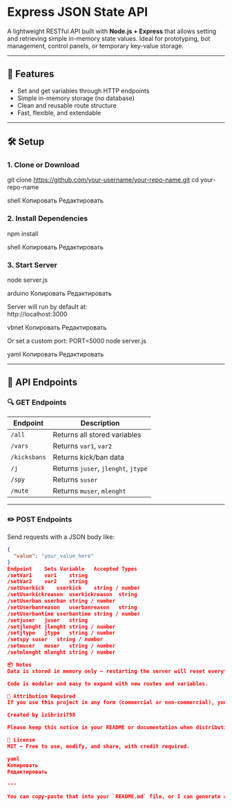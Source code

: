 # Express JSON State API

A lightweight RESTful API built with **Node.js + Express** that allows setting and retrieving simple in-memory state values. Ideal for prototyping, bot management, control panels, or temporary key-value storage.

---

## 🚀 Features

- Set and get variables through HTTP endpoints
- Simple in-memory storage (no database)
- Clean and reusable route structure
- Fast, flexible, and extendable

---

## 🛠 Setup

### 1. Clone or Download

git clone https://github.com/your-username/your-repo-name.git
cd your-repo-name

shell
Копировать
Редактировать

### 2. Install Dependencies

npm install

shell
Копировать
Редактировать

### 3. Start Server

node server.js

arduino
Копировать
Редактировать

Server will run by default at:  
http://localhost:3000

vbnet
Копировать
Редактировать

Or set a custom port:
PORT=5000 node server.js

yaml
Копировать
Редактировать

---

## 📡 API Endpoints

### 🔍 GET Endpoints

| Endpoint         | Description                                           |
|------------------|--------------------------------------------------------|
| `/all`           | Returns all stored variables                          |
| `/vars`          | Returns `var1`, `var2`                                 |
| `/kicksbans`     | Returns kick/ban data                                 |
| `/j`             | Returns `juser`, `jlenght`, `jtype`                   |
| `/spy`           | Returns `suser`                                       |
| `/mute`          | Returns `muser`, `mlenght`                            |

---

### ✏️ POST Endpoints

Send requests with a JSON body like:

```json
{
  "value": "your_value_here"
}
Endpoint	Sets Variable	Accepted Types
/setVar1	var1	string
/setVar2	var2	string
/setUserkick	userkick	string / number
/setUserkickreason	userkickreason	string
/setUserban	userban	string / number
/setUserbanreason	userbanreason	string
/setUserbantime	userbantime	string / number
/setjuser	juser	string
/setjlenght	jlenght	string / number
/setjtype	jtype	string / number
/setspy	suser	string / number
/setmuser	muser	string / number
/setmlenght	mlenght	string / number

📦 Notes
Data is stored in memory only – restarting the server will reset everything.

Code is modular and easy to expand with new routes and variables.

🙏 Attribution Required
If you use this project in any form (commercial or non-commercial), you must credit the original author:

Created by izibrizi798

Please keep this notice in your README or documentation when distributing.

📜 License
MIT — Free to use, modify, and share, with credit required.

yaml
Копировать
Редактировать

---

You can copy-paste that into your `README.md` file, or I can generate a downloadable file version for you if needed.
